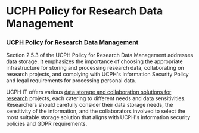 # UCPH Policy for Research Data Management

### [UCPH Policy for Research Data Management](https://kunet.ku.dk/work-areas/research/data/Documents/UCPHPolicyforResearchDataManagement2022-EN.pdf)

Section 2.5.3 of the UCPH Policy for Research Data Management addresses data storage. It emphasizes the importance of choosing the appropriate infrastructure for storing and processing research data, collaborating on research projects, and complying with UCPH's Information Security Policy and legal requirements for processing personal data.

UCPH IT offers various [data storage and collaboration solutions for research](https://kunet.ku.dk/work-areas/research/data/facilities-for-data-storage-and-sharing-in-active-projects/Pages/default.aspx) projects, each catering to different needs and data sensitivities. Researchers should carefully consider their data storage needs, the sensitivity of the information, and the collaborators involved to select the most suitable storage solution that aligns with UCPH's information security policies and GDPR requirements.
